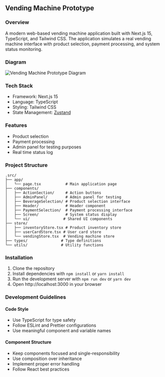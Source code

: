 ## Vending Machine Prototype

### Overview
A modern web-based vending machine application built with Next.js 15, TypeScript, and Tailwind CSS. The application simulates a real vending machine interface with product selection, payment processing, and system status monitoring.

### Diagram 
 ![Vending Machine Prototype Diagram](https://github.com/regisbafutwabo/regis-vending-machine/public/vending-machine-activity-diagram.png)
### Tech Stack
 - Framework: Next.js 15
 - Language: TypeScript
 - Styling: Tailwind CSS
 - State Management: [Zustand](https://github.com/pmndrs/zustand)

### Features
 - Product selection
 - Payment processing
 - Admin panel for testing purposes
 - Real time status log

### Project Structure
```
.src/
├── app/
│   └── page.tsx           # Main application page
├── components/
│   ├── ActionSection/     # Action buttons
│   ├── AdminPanel/        # Admin panel for testing
│   ├── BeverageSelection/ # Product selection interface
│   ├── Header/            # Header component
│   ├── PaymentSelection/  # Payment processing interface
│   ├── Screen/            # System status display
│   └── ui/               # Shared UI components
├── store/
│   ├── inventoryStore.tsx # Product inventory store
│   ├── userCardStore.tsx # User card store
│   └── vendingStore.tsx  # Vending machine store
├── types/               # Type definitions
└── utils/               # Utility functions
```

### Installation
1. Clone the repository
2. Install dependencies with `npm install` or `yarn install`
3. Run the development server with `npm run dev` or `yarn dev`
4. Open http://localhost:3000 in your browser

### Development Guidelines
 #### Code Style
 - Use TypeScript for type safety
 - Follow ESLint and Prettier configurations
 - Use meaningful component and variable names
  
#### Component Structure
 - Keep components focused and single-responsibility
 - Use composition over inheritance
 - Implement proper error handling
 - Follow React best practices